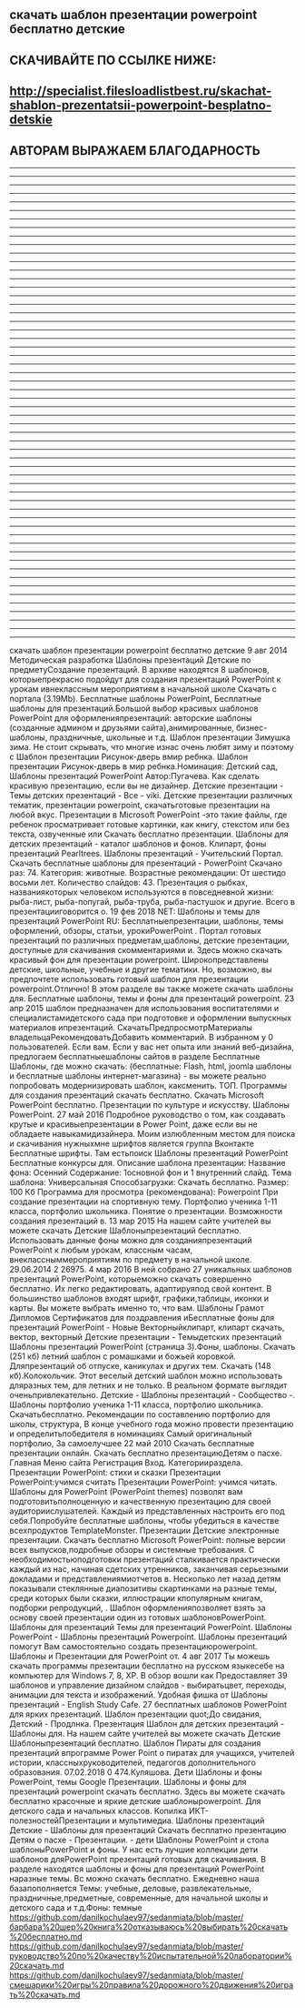 скачать шаблон презентации powerpoint бесплатно детские
--------------------------------------------------
СКАЧИВАЙТЕ ПО ССЫЛКЕ НИЖЕ:
--------------------------------------------------
http://specialist.filesloadlistbest.ru/skachat-shablon-prezentatsii-powerpoint-besplatno-detskie
--------------------------------------------------
АВТОРАМ ВЫРАЖАЕМ БЛАГОДАРНОСТЬ
--------------------------------------------------
--------------------------------------------------
--------------------------------------------------
--------------------------------------------------
--------------------------------------------------
--------------------------------------------------
--------------------------------------------------
--------------------------------------------------
--------------------------------------------------
--------------------------------------------------
--------------------------------------------------
--------------------------------------------------
--------------------------------------------------
--------------------------------------------------
--------------------------------------------------
--------------------------------------------------
--------------------------------------------------
--------------------------------------------------
--------------------------------------------------
--------------------------------------------------
--------------------------------------------------
--------------------------------------------------
--------------------------------------------------
--------------------------------------------------
--------------------------------------------------
--------------------------------------------------
--------------------------------------------------
--------------------------------------------------
--------------------------------------------------
--------------------------------------------------
--------------------------------------------------
--------------------------------------------------
--------------------------------------------------
--------------------------------------------------
--------------------------------------------------
--------------------------------------------------
--------------------------------------------------
--------------------------------------------------
--------------------------------------------------
--------------------------------------------------
--------------------------------------------------
--------------------------------------------------
--------------------------------------------------
--------------------------------------------------
--------------------------------------------------
--------------------------------------------------
--------------------------------------------------
--------------------------------------------------
--------------------------------------------------
--------------------------------------------------
--------------------------------------------------
--------------------------------------------------
--------------------------------------------------
--------------------------------------------------
--------------------------------------------------
--------------------------------------------------
--------------------------------------------------
скачать шаблон презентации powerpoint бесплатно детские 9 авг 2014  Методическая разработка Шаблоны презентаций Детские по предметуСоздание презентаций.  В архиве находятся 8 шаблонов, которыепрекрасно подойдут для создания презентаций PowerPoint к урокам ивнеклассным мероприятиям в начальной школе  Скачать с портала (3.19Mb). Бесплатные шаблоны PowerPoint, Бесплатные шаблоны для презентаций.Большой выбор красивых шаблонов PowerPoint для оформленияпрезентаций: авторские шаблоны (созданные админом и друзьями сайта),анимированные, бизнес-шаблоны, праздничные, школьные и т.д. Шаблон презентации Зимушка  зима. Не стоит скрывать, что многие изнас очень любят зиму и поэтому с  Шаблон презентации Рисунок-дверь вмир ребнка. Шаблон презентации Рисунок-дверь в мир ребнка.Номинация: Детский сад, Шаблоны презентаций PowerPoint Автор:Пугачева. Как сделать красивую презентацию, если вы не дизайнер. Детские презентации - Темы детских презентаций - Все - viki. Детские презентации различных тематик, презентации powerpoint, скачатьготовые презентации на любой вкус.  Презентации в Microsoft PowerPoint -это такие файлы, где ребенок просматривает готовые картинки, как книгу, стекстом или без текста, озвученные или  Скачать бесплатно презентации. Шаблоны для детских презентаций - каталог шаблонов и фонов. Клипарт, фоны презентаций  Pearltrees. Шаблоны презентаций - Учительский Портал. Скачать бесплатные шаблоны для презентаций - PowerPoint
Скачано раз: 74. Категория: животные. Возрастные рекомендации: От шестидо восьми лет. Количество слайдов: 43. Презентация о рыбках, названиякоторых человеком используются в повседневной жизни: рыба-лист, рыба-попугай, рыба-труба, рыба-пастушок и другие. Всего в презентацииговорится о. 19 фев 2018  NET: Шаблоны и темы для презентаций PowerPoint  RU: Бесплатныепрезентации, шаблоны, темы оформлений, обзоры, статьи, урокиPowerPoint . Портал готовых презентаций по различных предметам,шаблоны, детские презентации, доступные для скачивания скомментариями и. Здесь можно скачать красивый фон для презентации powerpoint. Широкопредставлены детские, школьные, учебные и другие тематики. Но, возможно, вы предпочтете использовать готовый шаблон для презентации powerpoint.Отлично! В этом разделе вы также можете скачать шаблоны для. Бесплатные шаблоны, темы и фоны для презентаций powerpoint. 23 апр 2015  шаблон предназначен для использования воспитателями и специалистамидетского сада при подготовке и оформлении выпускных материалов ипрезентаций. СкачатьПредпросмотрМатериалы владельцаРекомендоватьДобавить комментарий. В избранном у 0 пользователей. Если вам. Если у вас нет опыта или знаний веб-дизайна, предлогаем бесплатныешаблоны сайтов в разделе Бесплатные Шаблоны, где можно скачать: (бесплатные: Flash, html, joomla шаблоны и бесплатные шаблоны интернет-магазина) - вы можете реально попробовать модернизировать шаблон, каксменить. ТОП. Программы для создания презентаций скачать бесплатно. Скачать Microsoft PowerPoint бесплатно. Презентации по культуре и искусству. Шаблоны PowerPoint. 27 май 2016  Подробное руководство о том, как создавать крутые и красивыепрезентации в Power Point, даже если вы не обладаете навыкамидизайнера.  Моим излюбленным местом для поиска и скачивания нужныхмне шрифтов является группа Вконтакте Бесплатные шрифты. Там естьпоиск
Шаблоны презентаций PowerPoint Бесплатные конкурсы для. Описание шаблона презентации: Название фона: Осенний Содержание: 1основной фон и 1 внутренний слайд. Тема шаблона: Универсальная Способзагрузки: Скачать бесплатно. Размер: 100 Кб Программа для просмотра (рекомендована): Powerpoint При создание презентации на спортивную тему. Портфолио ученика 1-11 класса, портфолио школьника. Понятие о презентации. Возможности создания презентаций в. 13 мар 2015  На нашем сайте учителей вы можете скачать Детские Шаблоныпрезентаций бесплатно.  Использовать данные фоны можно для созданияпрезентаций PowerPoint к любым урокам, классным часам, внеклассныммероприятиям по предмету в начальной школе. 29.06.2014 2 26975. 4 мар 2016  В ней собрано 27 уникальных шаблонов презентаций PowerPoint, которыеможно скачать совершенно бесплатно. Их легко редактировать, адаптируяпод свой контент. В большинство шаблонов входят шрифт, графики,таблицы, иконки и карты. Вы можете выбрать именно то, что вам. Шаблоны Грамот Дипломов Сертификатов для поздравления иБесплатные фоны для презентаций PowerPoint - Новые Векторныйклипарт, клипарт скачать, вектор, векторный Детские презентации - Темыдетских презентаций Шаблоны презентаций PowerPoint (страница 3).Фоны, шаблоны. Скачать (251 кб)  летний шаблон с ромашками и божьей коровкой. Дляпрезентаций об отпуске, каникулах и других тем. Скачать (148 кб).Колокольчик. Этот веселый детский шаблон можно использовать дляразных тем, для летних и не только. В реальном формате выглядит оченьпривлекательно. Детские - Шаблоны презентаций - Сообщество  -. Шаблоны портфолио ученика 1-11 класса, портфолио школьника. Скачатьбесплатно. Рекомендации по составлению портфолио для школы, структура, В конце учебного года можно провести презентацию и определитьпобедителя в номинациях Самый оригинальный портфолио, За самоелучшее
22 май 2010  Скачать бесплатные презентации онлайн. Скачать бесплатно презентациюДетям о пасхе. Главная  Меню сайта  Регистрация  Вход. Категориираздела. Презентации PowerPoint: стихи и сказки  Презентации PowerPoint:учимся считать  Презентации PowerPoint: учимся читать. Шаблоны для PowerPoint (PowerPoint themes) позволят вам подготовитьполноценную и качественную презентацию для своей аудиториислушателей. Каждый из представленных  настроить его под себя.Попробуйте бесплатные шаблоны, чтобы убедиться в качестве всехпродуктов TemplateMonster. Презентации  Детские электронные презентации. Скачать бесплатно Microsoft PowerPoint: полные версии всех выпусков,подробные обзоры и системные требования.  С необходимостьюподготовки презентаций сталкивается практически каждый из нас, начиная сдетских утренников, заканчивая серьезными докладами и представлениямиотчетов в. Несколько лет назад детям показывали стеклянные диапозитивы скартинками на разные темы, среди которых были сказки, иллюстрации кпопулярным книгам, подборки репродукций, . Шаблон оформленияпозволяет взять за основу своей презентации один из готовых шаблоновPowerPoint. Шаблоны для презентаций  Темы для презентаций PowerPoint. Шаблоны PowerPoint - Шаблоны презентаций Powerpoint. Шаблоны презентаций помогут Вам самостоятельно создать презентациюpowerpoint. Шаблоны и Презентации для PowerPoint от. 4 авг 2017  Ты можешь скачать программы презентации бесплатно на русском языкесебе на компьютер для Windows 7, 8, XP. В обзор вошли как Предоставляет 39 шаблонов и управление дизайном слайдов - выбиратьцвет, переходы, анимации для текста и изображений. Удобная фишка от
Шаблоны презентаций - English Study Cafe. 27 бесплатных шаблонов PowerPoint для ярких презентаций. Шаблон презентации quot;До свидания, Детский  - Продлнка. Презентация Шаблон для детских презентаций - Шаблоны для. На нашем сайте учителей вы можете скачать Детские Шаблоныпрезентаций бесплатно.  Шаблон Пираты для создания презентаций впрограмме Power Point о пиратах для учащихся, учителей истории, классныхруководителей, педагогов дополнительного образования. 07.02.2018 0 474.Куляшова. Дети Шаблоны и фоны PowerPoint, темы Google Презентации. Шаблоны и фоны для презентаций powerpoint скачать бесплатно. Здесь вы можете скачать бесплатно красочные и яркие детские шаблоныpowerpoint. Для детского сада и начальных классов. Копилка ИКТ-полезностейПрезентации и мультимедиа. Шаблоны презентаций Детские - Шаблоны для презентаций
Скачать бесплатно презентацию Детям о пасхе - Презентации. - дети Шаблоны PowerPoint и стола шаблоныPowerPoint и фоны. У нас есть лучшие коллекции дети шаблонов дляPowerPoint презентаций готовых для скачивания. В разделе находятся шаблоны и фоны для презентаций PowerPoint наразные темы.  Вс можно скачать бесплатно. Ежедневно наша базапополняется  Темы: учебные, деловые, развлекательные, праздничные,предметные, современные, для начальной школы и детского сада и т.д.Фоны: темные
https://github.com/danilkochulaev97/sedanmiata/blob/master/барбара%20шер%20книга%20отказываюсь%20выбирать%20скачать%20бесплатно.md
https://github.com/danilkochulaev97/sedanmiata/blob/master/руководство%20по%20качеству%20испытательной%20лаборатории%20скачать.md
https://github.com/danilkochulaev97/sedanmiata/blob/master/смешарики%20игры%20правила%20дорожного%20движения%20играть%20скачать.md